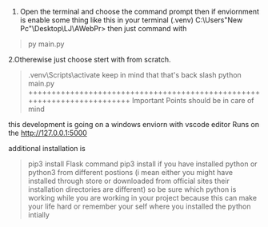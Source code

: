 1. Open the terminal and choose the command prompt then if enviornment is enable some thing like this in your terminal
(.venv) C:\Users\"New Pc"\Desktop\LJ\AWebPr> 
then just command with 
>py main.py

2.Otherewise just choose stert with from scratch. 
>.venv\Scripts\activate keep in mind that that's back slash
>python main.py
++++++++++++++++++++++++++++++++++++++++++++++++++++++++++++++++++++++++
Important Points should be in care of mind

this development is going on a windows enviorn with vscode editor
Runs on the http://127.0.0.1:5000


additional installation is 
>pip3 install Flask command
>pip3 install 
if you have installed python or python3 from different postions (i mean either you might have installed through store or downloaded from official sites their installation directories are different) so be sure which python is working while you are working in your project because this can make your life hard or remember your self where you installed the python intially